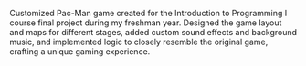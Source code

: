 Customized Pac-Man game created for the Introduction to Programming I course final project during my freshman year. Designed the game layout and maps for different stages, added custom sound effects and background music, and implemented logic to closely resemble the original game, crafting a unique gaming experience.

